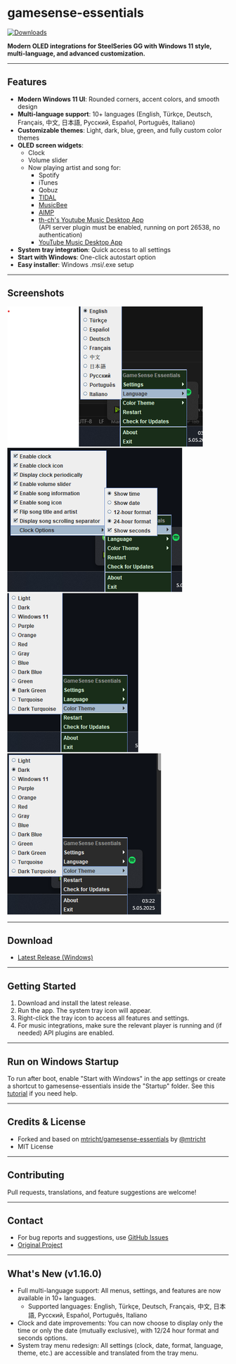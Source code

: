 # gamesense-essentials
[![Downloads](https://img.shields.io/github/downloads/mtricht/gamesense-essentials/total.svg)](https://github.com/mtricht/gamesense-essentials/releases)

**Modern OLED integrations for SteelSeries GG with Windows 11 style, multi-language, and advanced customization.**

---

## Features

- **Modern Windows 11 UI**: Rounded corners, accent colors, and smooth design
- **Multi-language support**: 10+ languages (English, Türkçe, Deutsch, Français, 中文, 日本語, Русский, Español, Português, Italiano)
- **Customizable themes**: Light, dark, blue, green, and fully custom color themes
- **OLED screen widgets**:
  - Clock
  - Volume slider
  - Now playing artist and song for:
    - Spotify
    - iTunes
    - Qobuz
    - [TIDAL](https://tidal.com/)
    - [MusicBee](https://getmusicbee.com/)
    - [AIMP](https://www.aimp.ru/)
    - [th-ch's Youtube Music Desktop App](https://th-ch.github.io/youtube-music/)  
      (API server plugin must be enabled, running on port 26538, no authentication)
    - [YouTube Music Desktop App](https://ytmdesktop.app/)
- **System tray integration**: Quick access to all settings
- **Start with Windows**: One-click autostart option
- **Easy installer**: Windows .msi/.exe setup

---

## Screenshots

![Screenshot 1](screenshot/1.png)
![Screenshot 2](screenshot/2.png)
![Screenshot 3](screenshot/3.png)
![Screenshot 4](screenshot/4.png)

---

## Download

- [Latest Release (Windows)](https://github.com/umutsevimcann/gamesense-essentials/releases)

---

## Getting Started

1. Download and install the latest release.
2. Run the app. The system tray icon will appear.
3. Right-click the tray icon to access all features and settings.
4. For music integrations, make sure the relevant player is running and (if needed) API plugins are enabled.

---

## Run on Windows Startup
To run after boot, enable "Start with Windows" in the app settings or create a shortcut to gamesense-essentials inside the "Startup" folder. See this [tutorial](https://www.howtogeek.com/208224/how-to-add-a-program-to-startup-in-windows/) if you need help.

---

## Credits & License
- Forked and based on [mtricht/gamesense-essentials](https://github.com/mtricht/gamesense-essentials) by [@mtricht](https://github.com/mtricht)
- MIT License

---

## Contributing
Pull requests, translations, and feature suggestions are welcome!

---

## Contact
- For bug reports and suggestions, use [GitHub Issues](https://github.com/umutsevimcann/gamesense-essentials/issues)
- [Original Project](https://github.com/mtricht/gamesense-essentials)

---

## What's New (v1.16.0)

- Full multi-language support: All menus, settings, and features are now available in 10+ languages.
  - Supported languages: English, Türkçe, Deutsch, Français, 中文, 日本語, Русский, Español, Português, Italiano
- Clock and date improvements: You can now choose to display only the time or only the date (mutually exclusive), with 12/24 hour format and seconds options.
- System tray menu redesign: All settings (clock, date, format, language, theme, etc.) are accessible and translated from the tray menu.
